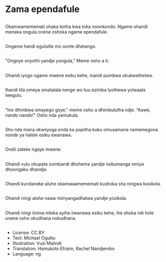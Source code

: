 # Zama ependafule

##
Okamwamememati ohaka kotha kwa toka noonkondo. Ngame ohandi meneka ongula onene oshoka ngame ependafule.

##
Ongame handi egululile mo oonte dhetango.

##
"Ongoye onyothi yandje yongula," Meme osho a ti.

##
Ohandi iyogo ngame mwene esiku kehe, inandi pumbwa okukwathelwa.

##
Ihandi tila omeya omatalala nenge wo tuu ezimba lyothewa yolwaala lwegulu.

##
"Ino dhimbwa omayego goye." meme osho a dhimbulutha ndje. “Aawe, nando nando!" Osho nda yamukula.

##
Sho nda mana okwiiyoga onda ka popitha kuku omusamane namemegona nonde ya halele esiku ewanawa.

##
Ondii zaleke ngaye mwene.

##
Ohandi vulu okupata oombandi dhohema yandje nokumanga omiya dhoongaku dhandje.

##
Ohandi kundaneke aluhe okamwaamememati kushoka sha ningwa kosikola.

##
Ohandi ningi aluhe nawa miinyangadhalwa yandje yosikola.

##
Ohandi ningi iinima mbika ayihe iiwanawa esiku kehe, ihe shoka ndi hole unene osho okudhana nokudhana.

##
* License: CC BY
* Text: Michael Oguttu
* Illustration: Vusi Malindi
* Translation: Hamukoto Efraim, Rachel Nandjembo
* Language: ng
